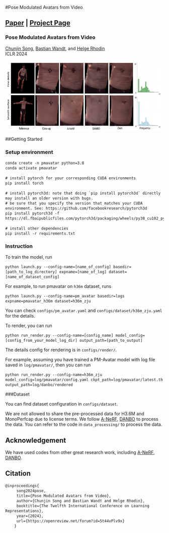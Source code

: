 #Pose Modulated Avatars from Video

## [Paper](https://openreview.net/pdf?id=5t44vPlv9x) | [Project Page](https://chunjinsong.github.io/pmavatar/)

### Pose Modulated Avatars from Video
[Chunjin Song](https://chunjinsong.github.io/), [Bastian Wandt](https://bastianwandt.de/), and [Helge Rhodin](http://helge.rhodin.de/) \
ICLR 2024

<img src="imgs/teaser.jpg" width="800" height="223"/> 

##Getting Started
### Setup environment
```
conda create -n pmavatar python=3.8
conda activate pmavatar

# install pytorch for your corresponding CUDA environments
pip install torch

# install pytorch3d: note that doing `pip install pytorch3d` directly may install an older version with bugs.
# be sure that you specify the version that matches your CUDA environment. See: https://github.com/facebookresearch/pytorch3d
pip install pytorch3d -f https://dl.fbaipublicfiles.com/pytorch3d/packaging/wheels/py38_cu102_pyt190/download.html

# install other dependencies
pip install -r requirements.txt

```

### Instruction

To train the model, run
```
python launch.py --config-name=[name_of_config] basedir=[path_to_log_directory] expname=[name_of_log] dataset=[name_of_dataset_config]
```

For example, to run pmavatar on `h36m` dataset, runs
```
python launch.py --config-name=pm_avatar basedir=logs expname=pmavatar_h36m dataset=h36m_zju
```
You can check `configs/pm_avatar.yaml` and `configs/dataset/h36m_zju.yaml` for the details.



To render, you can run
```
python run_render.py --config-name=[config_name] model_config=[config_from_your_model_log_dir] output_path=[path_to_output]
```
The details config for rendering is in `configs/render/`.

For example, assuming you have trained a PM-Avatar model with log file saved in `log/pmavatar/`, then you can run
```
python run_render.py --config-name=h36m_zju model_config=log/pmavatar/config.yaml ckpt_path=log/pmavatar/latest.th output_path=log/danbo/rendered
```

###Dataset

You can find dataset configuration in `configs/dataset`.

We are not allowed to share the pre-processed data for H3.6M and MonoPerfcap due to license terms. We follow [A-NeRF](https://github.com/LemonATsu/A-NeRF), [DANBO](https://github.com/LemonATsu/DANBO-pytorch)
to process the data. You can refer to the code in `data_processing/` to process the data.

## Acknowledgement
We have used codes from other great research work, including [A-NeRF](https://github.com/LemonATsu/A-NeRF), [DANBO](https://github.com/LemonATsu/DANBO-pytorch).

## Citation
```
@inproceedings{
     song2024pose,
     title={Pose Modulated Avatars from Video},
     author={Chunjin Song and Bastian Wandt and Helge Rhodin},
     booktitle={The Twelfth International Conference on Learning Representations},
     year={2024},
     url={https://openreview.net/forum?id=5t44vPlv9x}
    }
```